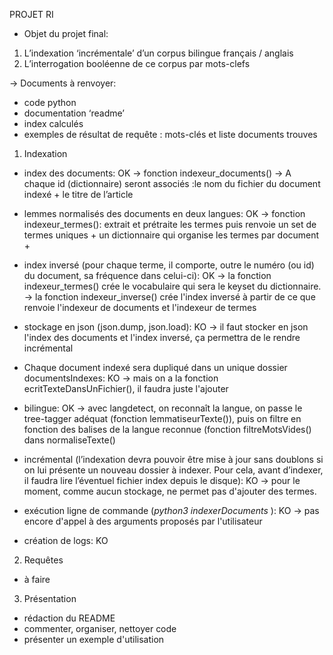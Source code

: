 PROJET RI

- Objet du projet final:
1. L’indexation ‘incrémentale’ d’un corpus bilingue français / anglais
2. L’interrogation booléenne de ce corpus par mots-clefs

→ Documents à renvoyer:
- code python
- documentation ‘readme’
- index calculés
- exemples de résultat de requête : mots-clés et liste documents trouves

1. Indexation

- index des documents: OK
→ fonction indexeur_documents()
→ A chaque id (dictionnaire) seront associés :le nom du fichier du document indexé + le titre de l’article

- lemmes normalisés des documents en deux langues: OK
→ fonction indexeur_termes(): extrait et prétraite les termes puis renvoie un set de termes uniques + un dictionnaire qui organise les termes par document + 

- index inversé (pour chaque terme, il comporte, outre le numéro (ou id) du document, sa fréquence dans celui-ci): OK
→ la fonction indexeur_termes() crée le vocabulaire qui sera le keyset du dictionnaire. 
→ la fonction indexeur_inverse() crée l'index inversé à partir de ce que renvoie l'indexeur de documents et l'indexeur de termes

- stockage en json (json.dump, json.load): KO
→ il faut stocker en json l'index des documents et l'index inversé, ça permettra de le rendre incrémental

- Chaque document indexé sera dupliqué dans un unique dossier documentsIndexes: KO
→ mais on a la fonction ecritTexteDansUnFichier(), il faudra juste l'ajouter

- bilingue: OK
→ avec langdetect, on reconnaît la langue, on passe le tree-tagger adéquat (fonction lemmatiseurTexte()), puis on filtre en fonction des balises de la langue reconnue (fonction filtreMotsVides() dans  normaliseTexte()

- incrémental (l’indexation devra pouvoir être mise à jour sans doublons si on lui présente un nouveau dossier à indexer. Pour cela, avant d’indexer, il faudra lire l’éventuel fichier index depuis le disque): KO
→ pour le moment, comme aucun stockage, ne permet pas d'ajouter des termes.

- exécution ligne de commande (_python3 indexerDocuments <chemin de dossier>_): KO
→ pas encore d'appel à des arguments proposés par l'utilisateur

- création de logs: KO


2. Requêtes

- à faire

3. Présentation


- rédaction du README
- commenter, organiser, nettoyer code
- présenter un exemple d'utilisation
